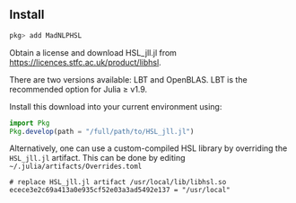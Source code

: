 ## Install
```julia
pkg> add MadNLPHSL
```
Obtain a license and download HSL_jll.jl from https://licences.stfc.ac.uk/product/libhsl.

There are two versions available: LBT and OpenBLAS.
LBT is the recommended option for Julia ≥ v1.9.

Install this download into your current environment using:

```julia
import Pkg
Pkg.develop(path = "/full/path/to/HSL_jll.jl")
```

Alternatively, one can use a custom-compiled HSL library by overriding the `HSL_jll.jl` artifact.
This can be done by editing `~/.julia/artifacts/Overrides.toml`
```
# replace HSL_jll.jl artifact /usr/local/lib/libhsl.so
ecece3e2c69a413a0e935cf52e03a3ad5492e137 = "/usr/local"
```
